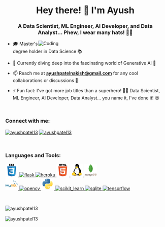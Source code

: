 <h1 align="center">Hey there! 👋 I'm Ayush </h1>
<h3 align="center">A Data Scientist, ML Engineer, AI Developer, and Data Analyst... Phew, I wear many hats! 🧢🤓</h3>

<img align="right" alt="Coding" width="400" src="https://cdn.dribbble.com/users/1292677/screenshots/6139167/avento.gif">

- 🎓 Master's degree holder in Data Science 📚

- 🌱 Currently diving deep into the fascinating world of Generative AI 🤖

- 📫 Reach me at **ayushpatelnakish@gmail.com** for any cool collaborations or discussions 🤝

- ⚡ Fun fact: I've got more job titles than a superhero! 🦸‍♂️ Data Scientist, ML Engineer, AI Developer, Data Analyst... you name it, I've done it! 😉


<br> <!-- New line --> 
<h3 align="left">Connect with me:</h3>
<p align="left" >
<a href="https://linkedin.com/in/patel-ayush" target="blank"><img align="center" src="https://raw.githubusercontent.com/rahuldkjain/github-profile-readme-generator/master/src/images/icons/Social/linked-in-alt.svg" alt="ayushpatel13" height="30" width="40" /></a>
<a href="https://www.hackerrank.com/Ayushpatel13" target="blank"><img align="center" src="https://raw.githubusercontent.com/rahuldkjain/github-profile-readme-generator/master/src/images/icons/Social/hackerrank.svg" alt="ayushpatel13" height="30" width="40" /></a>
</p>
<br> <!-- New line --> 
<h3 align="left">Languages and Tools:</h3>
<p align="left"> <a href="https://www.w3schools.com/css/" target="_blank"> <img src="https://raw.githubusercontent.com/devicons/devicon/master/icons/css3/css3-original-wordmark.svg" alt="css3" width="40" height="40"/> </a> <a href="https://flask.palletsprojects.com/" target="_blank"> <img src="https://www.vectorlogo.zone/logos/pocoo_flask/pocoo_flask-icon.svg" alt="flask" width="40" height="40"/> </a> <a href="https://heroku.com" target="_blank"> <img src="https://www.vectorlogo.zone/logos/heroku/heroku-icon.svg" alt="heroku" width="40" height="40"/> </a> <a href="https://www.w3.org/html/" target="_blank"> <img src="https://raw.githubusercontent.com/devicons/devicon/master/icons/html5/html5-original-wordmark.svg" alt="html5" width="40" height="40"/> </a> <a href="https://www.linux.org/" target="_blank"> <img src="https://raw.githubusercontent.com/devicons/devicon/master/icons/linux/linux-original.svg" alt="linux" width="40" height="40"/> </a> <a href="https://www.mongodb.com/" target="_blank"> <img src="https://raw.githubusercontent.com/devicons/devicon/master/icons/mongodb/mongodb-original-wordmark.svg" alt="mongodb" width="40" height="40"/><br> </a> <a href="https://www.mysql.com/" target="_blank"> <img src="https://raw.githubusercontent.com/devicons/devicon/master/icons/mysql/mysql-original-wordmark.svg" alt="mysql" width="40" height="40"/> </a> <a href="https://opencv.org/" target="_blank"> <img src="https://www.vectorlogo.zone/logos/opencv/opencv-icon.svg" alt="opencv" width="40" height="40"/> </a> <a href="https://www.python.org" target="_blank"> <img src="https://raw.githubusercontent.com/devicons/devicon/master/icons/python/python-original.svg" alt="python" width="40" height="40"/> </a> <a href="https://scikit-learn.org/" target="_blank"> <img src="https://upload.wikimedia.org/wikipedia/commons/0/05/Scikit_learn_logo_small.svg" alt="scikit_learn" width="40" height="40"/> </a> <a href="https://www.sqlite.org/" target="_blank"> <img src="https://www.vectorlogo.zone/logos/sqlite/sqlite-icon.svg" alt="sqlite" width="40" height="40"/> </a> <a href="https://www.tensorflow.org" target="_blank"> <img src="https://www.vectorlogo.zone/logos/tensorflow/tensorflow-icon.svg" alt="tensorflow" width="40" height="40"/> </a> </p>
<br> <!-- New line --> 

<p><img align="center" src="https://github-readme-stats.vercel.app/api/top-langs?username=ayushpatel13&show_icons=true&locale=en&layout=compact" alt="ayushpatel13" /></p>

<p><img align="center" src="https://github-readme-streak-stats.herokuapp.com/?user=ayushpatel13&" alt="ayushpatel13" /></p>
